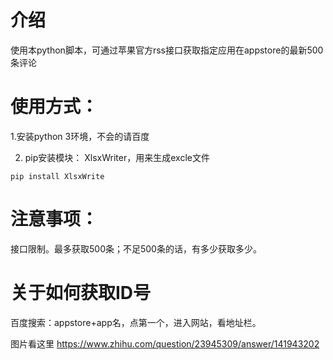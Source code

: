 # 介绍

使用本python脚本，可通过苹果官方rss接口获取指定应用在appstore的最新500条评论

# 使用方式：

1.安装python 3环境，不会的请百度

2. pip安装模块： XlsxWriter，用来生成excle文件 

```shell
pip install XlsxWrite
```

# 注意事项：

接口限制。最多获取500条；不足500条的话，有多少获取多少。

# 关于如何获取ID号

百度搜索：appstore+app名，点第一个，进入网站，看地址栏。


图片看这里
https://www.zhihu.com/question/23945309/answer/141943202
